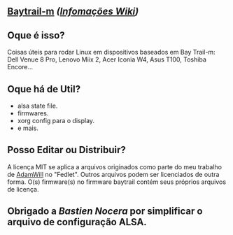 [Baytrail-m](https://ark.intel.com/content/www/br/pt/ark/products/codename/55844/products-formerly-bay-trail.html) _([Infomações Wiki](https://g.co/kgs/hW2hyo))_
---
## Oque é isso?
Coisas úteis para rodar Linux em dispositivos baseados em Bay Trail-m: Dell Venue 8 Pro, Lenovo Miix 2, Acer Iconia W4, Asus T100, Toshiba Encore...

## Oque há de Util?
* alsa state file.
* firmwares.
* xorg config para o display.
* e mais.

## Posso Editar ou Distribuir?
A licença MIT se aplica a arquivos originados como parte do meu trabalho de [AdamWill](https://github.com/AdamWill) no "Fedlet". Outros arquivos podem ser licenciados de outra forma. 
O(s) firmware(s) no firmware baytrail contém seus próprios arquivos de licença.

Obrigado a *Bastien Nocera* por simplificar o arquivo de configuração ALSA.
---
